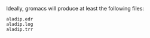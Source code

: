 Ideally, gromacs will produce at least the following files:
```
aladip.edr
aladip.log
aladip.trr
```
